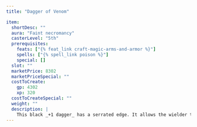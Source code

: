 ```yaml
---
title: "Dagger of Venom"

item:
  shortDesc: ""
  aura: "Faint necromancy"
  casterLevel: "5th"
  prerequisites:
    feats: ["{% feat_link craft-magic-arms-and-armor %}"]
    spells: ["{% spell_link poison %}"]
    special: []
  slot: ""
  marketPrice: 8302
  marketPriceSpecial: ""
  costToCreate:
    gp: 4302
    xp: 320
  costToCreateSpecial: ""
  weight: ""
  description: |
    This black _+1 dagger_ has a serrated edge. It allows the wielder to use a {% spell_link poison %} effect (as the spell, save DC 14) upon a creature struck by the blade once per day. The wielder can decide to use the power after he has struck. Doing so is a free action, but the {% spell_link poison %} effect must be invoked in the same round that the dagger strikes.
---
```

